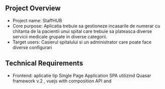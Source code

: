 ## Project Overview
- Project name: StaffHUB
- Core purpose: Aplicatia trebuie sa gestioneze incasarile de numerar cu chitanta de la pacientii unui spital care trebuie sa plateasca diverse servicii medicale grupate in diverse categorii.
- Target users: Casierul spitalului si un administrator care poate face diverse configurari

## Technical Requirements
- Frontend: aplicatie tip Single Page Application SPA utilizind Quasar framework v.2 , vuejs with composition API and <script setup> mode , pinia for some global state management, axios for server requests
- Backend: Node JS with AdonisJS vers. 6 as a web app with controllers, models etc, Lucid ORN
- Database: MySQL
- Deployment: local deployment on a server in hospital LAN that runs Windows Server 2019
- Additional services: Basic autehntcation is needed and is already implemented, no middleware used, no AdonisJS auth package, no protected routes

## Key Features
- Feature 1: Posibilitatea de a adauga, edita sterge(inactiva) categorii de servicii medicale prestate
- Feature 2: Posibilitatea de a manageria serviciile oferite, adaugarea lor la o anumita categorie , editare, stergere, schimbare tarif
- Feature 3: Incasare efectiva de la pacient dupa selectarea si adaugarea serviciilor la chitanta, schimbare status chitanta
- Feature 4: Raport cu situatia incasarilor filtrate dupa diferite criterii (interval timp, categorie, etc)
## User Flow
Utilizatorul se logheaza cu credentialele sale si daca are rolul de CASIER vede un meniu de unde poate alege sa actualizeze oferta de servicii (operatii CRUD pe categorii si in cadrul categoriilor pe fiecare serviciu oferit). De preferat ar fi sa i se prezinta o structura grupata ierarhic 
de categorii si in cadrul lor serviciile aferente pe care le poate edita. Apoi daca se prezinta un pacient sa completeze numele pacientului , localitatea , sa primeasca automat un numar nou de chitanta , sa aleaga dintr-un fel de lista/data table/ panels/ serviciile care trebuiesc incasate si sa genereze chitanta, urmind a o valida final atunci cind a incasat efectiv banii.node ace  Tot casierul poate genera un raport cu toate incasarile dintr-o anumta perioada si/sau alte rapoarte.

## Design Preferences
- Visual style: Corporate
- UI frameworks: Quasar v2 Material default theme
- Any existing branding to incorporate? No
- Mobile-first or desktop-first approach? Desktop first approach

## Constraints & Considerations
- Minimalista, nu va fi scalata foarte mult dar posibil sa fie dezvoltata si integrata in alte sisteme software ale spitalului


Database schema design
API endpoint architecture
UI/UX wireframes and component hierarchy
System architecture diagram
Implementation roadmap